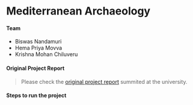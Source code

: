 # Mediterranean Archaeology

#### Team
* Biswas Nandamuri
* Hema Priya Movva
* Krishna Mohan Chiluveru

#### Original Project Report
> Please check the [original project report](https://docs.biswas.coffee/Mediterranean-Archaeology.pdf) summited at the university.

#### Steps to run the project
